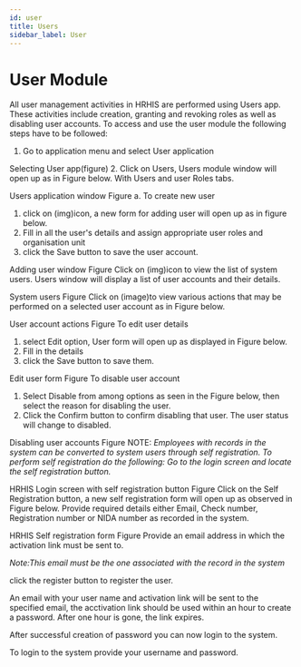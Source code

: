```yaml
---
id: user
title: Users
sidebar_label: User
---
```


# User Module

All user management activities in HRHIS are performed using Users app. These activities include creation, granting and revoking roles  as well as disabling user accounts. To access and use the user module the following steps have to be followed:

 1. Go to application menu and select User application
 
Selecting User app(figure)
 2. Click on Users, Users module window will open up as in Figure below. With Users and user Roles tabs.

Users application window Figure
 a. To create new user 
  1. click on (img)icon, a new form for adding user will open up as in figure below. 
  2. Fill in all the user's details and assign appropriate user roles and organisation unit 
  3. click the Save button to save the user account.

Adding user window Figure 
Click on (img)icon to view the list of system users.  Users window will display a list of user accounts and their details.

System users Figure 
Click on (image)to view various actions that may be performed on a selected user account as in Figure below.

User account actions Figure 
To edit user details
 1. select Edit option, User form will open up as displayed in Figure below. 
 2. Fill in the details 
 3. click the Save button to save them.

Edit user form Figure 
To disable user account 
 1. Select Disable from among options as seen in the Figure below, then select the reason for disabling the user. 
 2. Click the Confirm button to confirm disabling that user. The user status will change to disabled.

Disabling user accounts Figure 
NOTE: *Employees with records in the system can be converted to system users through self registration. To perform self registration do the following:
Go to the login screen and locate the self registration button.*

HRHIS Login screen with self registration button Figure 
Click on the Self Registration button, a new self registration form will open up as observed in Figure below.
Provide required details either Email, Check number, Registration number or NIDA number as recorded in the system.

HRHIS Self registration form Figure
Provide an email address in which the activation link must be sent to. 

*Note:This email must be the one associated with the record in the system*

click the register button to register the user. 

An email with your user name and  activation link will be sent to the specified email, the acctivation link should be used within an hour to create a password. After one hour is gone, the link expires.

After successful creation of password you can now login to the system.

To login to the system provide your username and password.

